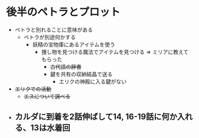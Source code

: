 # 後半のペトラとプロット
- ペトラと別れることに意味がある
  - ペトラが別途何かする
    - 妖精の宝物庫にあるアイテムを使う
      - 捜し物を見つける魔法でアイテムを見つける => ミリアに教えてもらった
        - ~~古代語の辞書~~
        - 鍵を共有の収納結晶で送る
          - エリクの神殿に入る鍵がない
- ~~エリクでの活動~~
  - ~~エスについて調べる~~
- カルダに到着を2話伸ばして14, 16-19話に何か入れる、13は水着回
  - 

